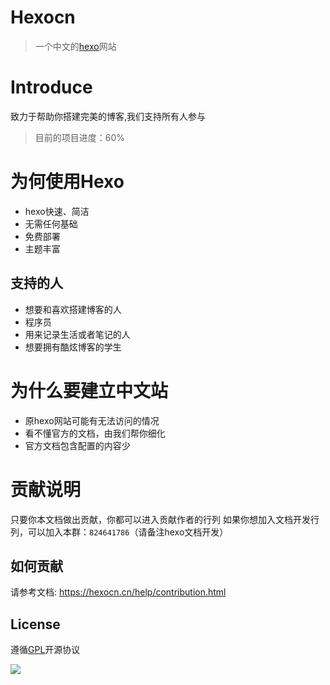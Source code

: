 # Hexocn
> 一个中文的[hexo](https://hexo.io/)网站

# Introduce

致力于帮助你搭建完美的博客,我们支持所有人参与

> 目前的项目进度：60%

# 为何使用Hexo
* hexo快速、简洁
* 无需任何基础
* 免费部署
* 主题丰富

## 支持的人
* 想要和喜欢搭建博客的人
* 程序员
* 用来记录生活或者笔记的人
* 想要拥有酷炫博客的学生

# 为什么要建立中文站
- 原hexo网站可能有无法访问的情况
- 看不懂官方的文档，由我们帮你细化
- 官方文档包含配置的内容少


# 贡献说明
只要你本文档做出贡献，你都可以进入贡献作者的行列
如果你想加入文档开发行列，可以加入本群：`824641786`（请备注hexo文档开发）

## 如何贡献
请参考文档: <https://hexocn.cn/help/contribution.html>

## License

遵循[GPL](https://github.com/kjhuanhao/hexocn/blob/master/LICENSE)开源协议

<a href="https://app.fossa.com/projects/git%2Bgithub.com%2Fkjhuanhao%2Fhexocn?ref=badge_small" alt="FOSSA Status"><img src="https://app.fossa.com/api/projects/git%2Bgithub.com%2Fkjhuanhao%2Fhexocn.svg?type=small"/></a>
